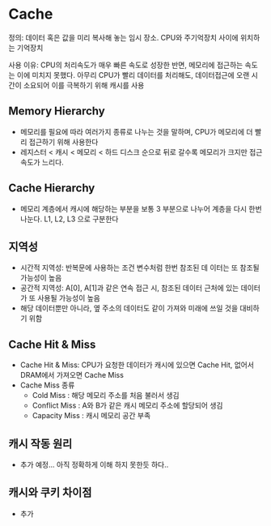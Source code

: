 # Cache

정의: 데이터 혹은 값을 미리 복사해 놓는 임시 장소. CPU와 주기억장치 사이에 위치하는 기억장치

사용 이유: CPU의 처리속도가 매우 빠른 속도로 성장한 반면, 메모리에 접근하는 속도는 이에 미치지 못했다. 아무리 CPU가 빨리 데이터를 처리해도, 데이터접근에 오랜 시간이 소요되어 이를 극복하기 위해 캐시를 사용

## Memory Hierarchy
- 메모리를 필요에 따라 여러가지 종류로 나누는 것을 말하며, CPU가 메모리에 더 빨리 접근하기 위해 사용한다
- 레지스터 < 캐시 < 메모리 < 하드 디스크 순으로 뒤로 갈수록 메모리가 크지만 접근속도가 느리다.

## Cache Hierarchy
- 메모리 계층에서 캐시에 해당하는 부분을 보통 3 부분으로 나누어 계층을 다시 한번 나눈다. L1, L2, L3 으로 구분한다

## 지역성
- 시간적 지역성: 반복문에 사용하는 조건 변수처럼 한번 참조된 데
이터는 또 참조될 가능성이 높음
- 공간적 지역성: A[0], A[1]과 같은 연속 접근 시, 참조된 데이터 근처에 있는 데이터가 또 사용될 가능성이 높음
- 해당 데이터뿐만 아니라, 옆 주소의 데이터도 같이 가져와 미래에
쓰일 것을 대비하기 위함

## Cache Hit & Miss
- Cache Hit & Miss: CPU가 요청한 데이터가 캐시에 있으면 Cache
Hit, 없어서 DRAM에서 가져오면 Cache Miss
- Cache Miss 종류
    - Cold Miss : 해당 메모리 주소를 처음 불러서 생김
    - Conflict Miss : A와 B가 같은 캐시 메모리 주소에 할당되어 생김
    - Capacity Miss : 캐시 메모리 공간 부족

## 캐시 작동 원리
- 추가 예정... 아직 정확하게 이해 하지 못한듯 하다..

## 캐시와 쿠키 차이점
- 추가